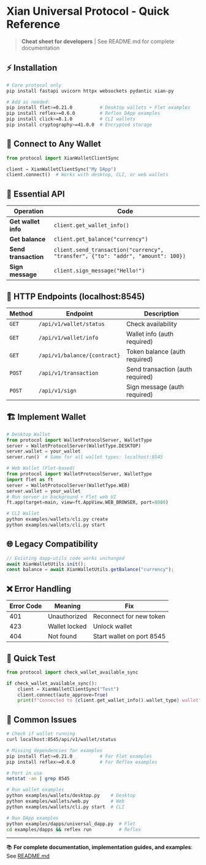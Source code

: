 # Xian Universal Protocol - Quick Reference

> **Cheat sheet for developers** | See README.md for complete documentation

## ⚡ Installation

```bash
# Core protocol only
pip install fastapi uvicorn httpx websockets pydantic xian-py

# Add as needed:
pip install flet>=0.21.0          # Desktop wallets + Flet examples
pip install reflex>=0.6.0         # Reflex DApp examples
pip install click>=8.1.0          # CLI wallets  
pip install cryptography>=41.0.0  # Encrypted storage
```

## 🔌 Connect to Any Wallet

```python
from protocol import XianWalletClientSync

client = XianWalletClientSync("My DApp")
client.connect()  # Works with desktop, CLI, or web wallets
```

## 📡 Essential API

| Operation | Code |
|-----------|------|
| **Get wallet info** | `client.get_wallet_info()` |
| **Get balance** | `client.get_balance("currency")` |
| **Send transaction** | `client.send_transaction("currency", "transfer", {"to": "addr", "amount": 100})` |
| **Sign message** | `client.sign_message("Hello!")` |

## 🔗 HTTP Endpoints (localhost:8545)

| Method | Endpoint | Description |
|--------|----------|-------------|
| `GET` | `/api/v1/wallet/status` | Check availability |
| `GET` | `/api/v1/wallet/info` | Wallet info (auth required) |
| `GET` | `/api/v1/balance/{contract}` | Token balance (auth required) |
| `POST` | `/api/v1/transaction` | Send transaction (auth required) |
| `POST` | `/api/v1/sign` | Sign message (auth required) |

## 🏗️ Implement Wallet

```python
# Desktop Wallet
from protocol import WalletProtocolServer, WalletType
server = WalletProtocolServer(WalletType.DESKTOP)
server.wallet = your_wallet
server.run()  # Same for all wallet types: localhost:8545

# Web Wallet (Flet-based)
from protocol import WalletProtocolServer, WalletType
import flet as ft
server = WalletProtocolServer(WalletType.WEB)
server.wallet = your_wallet
# Run server in background + Flet web UI
ft.app(target=main, view=ft.AppView.WEB_BROWSER, port=8080)

# CLI Wallet
python examples/wallets/cli.py create
python examples/wallets/cli.py start
```

## 🌐 Legacy Compatibility

```javascript
// Existing dapp-utils code works unchanged
await XianWalletUtils.init();
const balance = await XianWalletUtils.getBalance("currency");
```

## ❌ Error Handling

| Error Code | Meaning | Fix |
|------------|---------|-----|
| 401 | Unauthorized | Reconnect for new token |
| 423 | Wallet locked | Unlock wallet |
| 404 | Not found | Start wallet on port 8545 |

## 🧪 Quick Test

```python
from protocol import check_wallet_available_sync

if check_wallet_available_sync():
    client = XianWalletClientSync("Test")
    client.connect(auto_approve=True)
    print(f"Connected to {client.get_wallet_info().wallet_type} wallet")
```

## 🚨 Common Issues

```bash
# Check if wallet running
curl localhost:8545/api/v1/wallet/status

# Missing dependencies for examples
pip install flet>=0.21.0          # For Flet examples
pip install reflex>=0.6.0         # For Reflex examples

# Port in use
netstat -an | grep 8545

# Run wallet examples
python examples/wallets/desktop.py    # Desktop
python examples/wallets/web.py        # Web  
python examples/wallets/cli.py start  # CLI

# Run DApp examples
python examples/dapps/universal_dapp.py  # Flet
cd examples/dapps && reflex run          # Reflex
```

---

📚 **For complete documentation, implementation guides, and examples**: See [README.md](README.md)